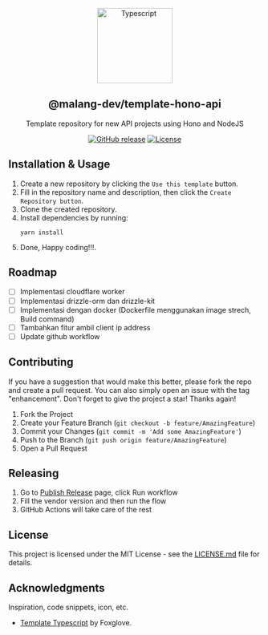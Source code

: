 <a name="readme-top"></a>

<div align="center">
  <a href="https://github.com/malang-dev/template-hono-api">
    <img src="https://svgshare.com/i/14V6.svg" alt="Typescript" width="150px">
  </a>
  <h2 align="center">@malang-dev/template-hono-api</h2>
  <div align="center">
    <p align="center">Template repository for new API projects using Hono and NodeJS</p>
    <div>
        <a href="https://github.com/malang-dev/template-hono-api/releases/"><img src="https://img.shields.io/github/release/malang-dev/template-hono-api?include_prereleases=&sort=semver&color=blue" alt="GitHub release"></a>
        <a href="https://github.com/malang-dev/template-hono-api#license"><img src="https://img.shields.io/badge/License-MIT-blue" alt="License"></a>
    </div>
  </div>
</div>

## Installation & Usage

1. Create a new repository by clicking the `Use this template` button.
2. Fill in the repository name and description, then click the `Create Repository button`.
3. Clone the created repository.
4. Install dependencies by running:
   ```
   yarn install
   ```
5. Done, Happy coding!!!.

## Roadmap
- [ ] Implementasi cloudflare worker
- [ ] Implementasi drizzle-orm dan drizzle-kit
- [ ] Implementasi dengan docker (Dockerfile menggunakan image strech, Build command)
- [ ] Tambahkan fitur ambil client ip address
- [ ] Update github workflow

## Contributing

If you have a suggestion that would make this better, please fork the repo and create a pull request. You can also simply open an issue with the tag "enhancement". Don't forget to give the project a star! Thanks again!

1. Fork the Project
2. Create your Feature Branch (`git checkout -b feature/AmazingFeature`)
3. Commit your Changes (`git commit -m 'Add some AmazingFeature'`)
4. Push to the Branch (`git push origin feature/AmazingFeature`)
5. Open a Pull Request

## Releasing

1. Go to [Publish Release](https://github.com/malang-dev/template-hono-api/actions/workflows/publish-release.yaml) page, click Run workflow
2. Fill the vendor version and then run the flow
3. GitHub Actions will take care of the rest

## License

This project is licensed under the MIT License - see the [LICENSE.md](https://github.com/malang-dev/template-hono-api/blob/master/LICENSE.md) file for details.

## Acknowledgments

Inspiration, code snippets, icon, etc.

- [Template Typescript](https://github.com/foxglove/template-hono-api) by Foxglove.
